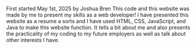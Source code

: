    First started May 1st, 2025 by Joshua Bren
   This code and this website was made by me to present my skills as a web developer! I have presented this website as a resume a sorts and I have used HTML, CSS, JavaScript, and Java to make this website 
 function. It tells a bit about me and also presents the practicality of my coding to my future employers as well as talk about other interests I have.
